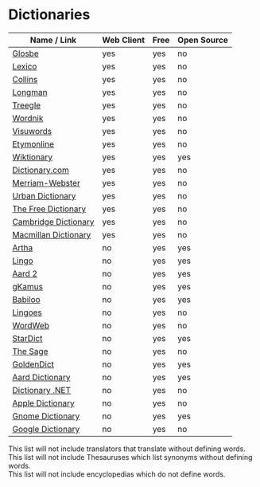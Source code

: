 # Dictionaries
| Name / Link                                                                                                                | Web Client | Free | Open Source |
| -------------------------------------------------------------------------------------------------------------------------- | ---------- | ---- | ----------- |
| [Glosbe](https://glosbe.com/)                                                                                              | yes        | yes  | no          |
| [Lexico](https://www.lexico.com/)                                                                                          | yes        | yes  | no          |
| [Collins](https://www.collinsdictionary.com/)                                                                              | yes        | yes  | no          |
| [Longman](https://www.ldoceonline.com/)                                                                                    | yes        | yes  | no          |
| [Treegle](http://treegle.xyz/)                                                                                             | yes        | yes  | no          |
| [Wordnik](https://www.wordnik.com/)                                                                                        | yes        | yes  | no          |
| [Visuwords](https://visuwords.com/)                                                                                        | yes        | yes  | no          |
| [Etymonline](https://www.etymonline.com/)                                                                                  | yes        | yes  | no          |
| [Wiktionary](https://www.wiktionary.org/)                                                                                  | yes        | yes  | yes         |
| [Dictionary.com](https://www.dictionary.com/)                                                                              | yes        | yes  | no          |
| [Merriam-Webster](https://www.merriam-webster.com/)                                                                        | yes        | yes  | no          |
| [Urban Dictionary](https://www.urbandictionary.com/)                                                                       | yes        | yes  | no          |
| [The Free Dictionary](http://www.thefreedictionary.com/)                                                                   | yes        | yes  | no          |
| [Cambridge Dictionary](https://dictionary.cambridge.org/)                                                                  | yes        | yes  | no          |
| [Macmillan Dictionary](https://www.macmillandictionary.com/)                                                               | yes        | yes  | no          |
| [Artha](https://sourceforge.net/projects/artha/)                                                                           | no         | yes  | yes         |
| [Lingo](https://launchpad.net/lingo-dictionary)                                                                            | no         | yes  | yes         |
| [Aard 2](http://aarddict.org/)                                                                                             | no         | yes  | yes         |
| [gKamus](http://gkamus.sourceforge.net/)                                                                                   | no         | yes  | yes         |
| [Babiloo](https://code.google.com/archive/p/babiloo/)                                                                      | no         | yes  | yes         |
| [Lingoes](http://www.lingoes.net/en/index.html)                                                                            | no         | yes  | no          |
| [WordWeb](https://wordweb.info/)                                                                                           | no         | yes  | no          |
| [StarDict](http://stardict-4.sourceforge.net/)                                                                             | no         | yes  | yes         |
| [The Sage](https://www.sequencepublishing.com/1/thesage/thesage.html)                                                      | no         | yes  | no          |
| [GoldenDict](http://goldendict.org/)                                                                                       | no         | yes  | yes         |
| [Aard Dictionary](http://aarddict.org/1/)                                                                                  | no         | yes  | yes         |
| [Dictionary .NET](https://fishcodelib.com/Dictionary.htm)                                                                  | no         | yes  | no          |
| [Apple Dictionary](https://support.apple.com/en-us/HT2496)                                                                 | no         | yes  | no          |
| [Gnome Dictionary](https://gitlab.gnome.org/GNOME/gnome-dictionary/)                                                       | no         | yes  | yes         |
| [Google Dictionary](https://chrome.google.com/webstore/detail/google-dictionary-by-goog/mgijmajocgfcbeboacabfgobmjgjcoja/) | no         | yes  | no          |

This list will not include translators that translate without defining words.  
This list will not include Thesauruses which list synonyms without defining words.  
This list will not include encyclopedias which do not define words.

